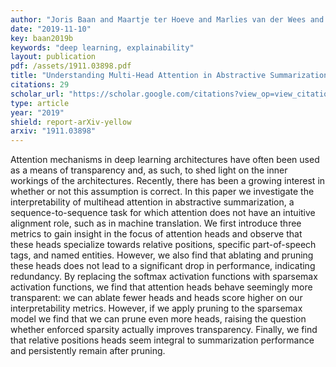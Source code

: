 ```yaml
---
author: "Joris Baan and Maartje ter Hoeve and Marlies van der Wees and Anne Schuth and Maarten de Rijke"
date: "2019-11-10"
key: baan2019b
keywords: "deep learning, explainability"
layout: publication
pdf: /assets/1911.03898.pdf
title: "Understanding Multi-Head Attention in Abstractive Summarization"
citations: 29
scholar_url: "https://scholar.google.com/citations?view_op=view_citation&hl=en&user=Y3ahb_wAAAAJ&pagesize=100&citation_for_view=Y3ahb_wAAAAJ:9pM33mqn1YgC"
type: article
year: "2019"
shield: report-arXiv-yellow
arxiv: "1911.03898"
---
```


Attention mechanisms in deep learning architectures have often been used as a means of transparency and, as such, to
shed light on the inner workings of the architectures. Recently, there has been a growing interest in whether or not
this assumption is correct. In this paper we investigate the interpretability of multihead attention in abstractive
summarization, a sequence-to-sequence task for which attention does not have an intuitive alignment role, such as in
machine translation. We first introduce three metrics to gain insight in the focus of attention heads and observe that
these heads specialize towards relative positions, specific part-of-speech tags, and named entities. However, we also
find that ablating and pruning these heads does not lead to a significant drop in performance, indicating redundancy. By
replacing the softmax activation functions with sparsemax activation functions, we find that attention heads behave
seemingly more transparent: we can ablate fewer heads and heads score higher on our interpretability metrics. However,
if we apply pruning to the sparsemax model we find that we can prune even more heads, raising the question whether
enforced sparsity actually improves transparency. Finally, we find that relative positions heads seem integral to
summarization performance and persistently remain after pruning.

